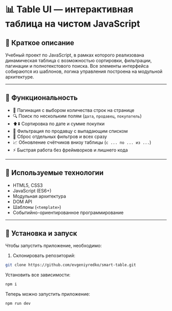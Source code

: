 # 📊 Table UI — интерактивная таблица на чистом JavaScript

## 📝 Краткое описание

Учебный проект по JavaScript, в рамках которого реализована динамическая таблица с возможностью сортировки, фильтрации, пагинации и полнотекстового поиска. Все элементы интерфейса собираются из шаблонов, логика управления построена на модульной архитектуре.

---

## 🚀 Функциональность

- 📑 Пагинация с выбором количества строк на странице
- 🔍 Поиск по нескольким полям (`дата`, `продавец`, `покупатель`)
- ⬆️⬇️ Сортировка по дате и сумме покупки
- 🎯 Фильтрация по продавцу с выпадающим списком
- 🧼 Сброс отдельных фильтров и всех сразу
- 📈 Обновление счётчиков внизу таблицы (`с ... по ... из ...`)
- ⚡ Быстрая работа без фреймворков и лишнего кода

---

## 🧩 Используемые технологии

- HTML5, CSS3
- JavaScript (ES6+)
- Модульная архитектура
- DOM API
- Шаблоны (`<template>`)
- Событийно-ориентированное программирование

---

## 🔧 Установка и запуск

Чтобы запустить приложение, необходимо:

1. Склонировать репозиторий:

```bash
git clone https://github.com/evgeniyredko/smart-table.git
```

Установить все зависимости:

```bash
npm i
```

Теперь можно запустить приложение:

```bash
npm run dev
```
